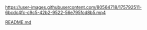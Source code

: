 
https://user-images.githubusercontent.com/80564718/175792511-6bcdc4fc-c9c5-42b2-9522-56e795fcd8b5.mp4

[README.md](https://github.com/kaushikd-coder/discorDeo/files/8985701/README.md)
